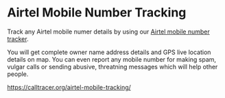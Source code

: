 # Airtel Mobile Number Tracking
Track any Airtel mobile numer details by using our [Airtel mobile number tracker](https://calltracer.org/airtel-mobile-tracking/).

You will get complete owner name address details and GPS live location details on map. You can even report any mobile number for making spam, vulgar calls or sending abusive, threatning messages which will help other people.

https://calltracer.org/airtel-mobile-tracking/

